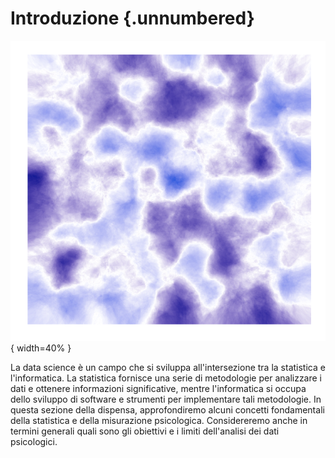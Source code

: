 # Introduzione {.unnumbered}

![](../../figures/art_7.png){ width=40% }

La data science è un campo che si sviluppa all'intersezione tra la statistica e l'informatica. La statistica fornisce una serie di metodologie per analizzare i dati e ottenere informazioni significative, mentre l'informatica si occupa dello sviluppo di software e strumenti per implementare tali metodologie. In questa sezione della dispensa, approfondiremo alcuni concetti fondamentali della statistica e della misurazione psicologica. Considereremo anche in termini generali quali sono gli obiettivi e i limiti dell'analisi dei dati psicologici.


